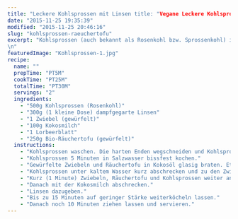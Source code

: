 ```yaml
---
title: "Leckere Kohlsprossen mit Linsen title: "Vegane Leckere Kohlsprossen mit Linsen title: "Leckere Kohlsprossen mit Linsen & Räuchertofu" Räuchertofu" Räuchertofu" Räuchertofu"
date: "2015-11-25 19:35:39"
modified: "2015-11-25 20:46:16"
slug: "kohlsprossen-raeuchertofu"
excerpt: "Kohlsprossen (auch bekannt als Rosenkohl bzw. Sprossenkohl) ist reich an Vitaminen, Eiweiß, Eisen und Calzium. Und mit diesem deftigen Rezept superlecker zubereitet.\n"
featuredImage: "Kohlsprossen-1.jpg"
recipe:
  name: ""
  prepTime: "PT5M"
  cookTime: "PT25M"
  totalTime: "PT30M"
  servings: "2"
  ingredients:
    - "500g Kohlsprossen (Rosenkohl)"
    - "300g (1 kleine Dose) dampfgegarte Linsen"
    - "1 Zwiebel (gewürfelt)"
    - "100g Kokosmilch"
    - "1 Lorbeerblatt"
    - "250g Bio-Räuchertofu (gewürfelt)"
  instructions:
    - "Kohlsprossen waschen. Die harten Enden wegschneiden und Kohlsprossen halbieren."
    - "Kohlsprossen 5 Minuten in Salzwasser bissfest kochen."
    - "Gewürfelte Zwiebeln und Räuchertofu in Kokosöl glasig braten. Etwas salzen."
    - "Kohlsprossen unter kaltem Wasser kurz abschrecken und zu den Zwiebeln geben."
    - "Kurz (1 Minute) Zwiebeln, Räuchertofu und Kohlsprossen weiter anbraten."
    - "Danach mit der Kokosmilch abschrecken."
    - "Linsen dazugeben."
    - "Bis zu 15 Minuten auf geringer Stärke weiterköcheln lassen."
    - "Danach noch 10 Minuten ziehen lassen und servieren."
---
```


